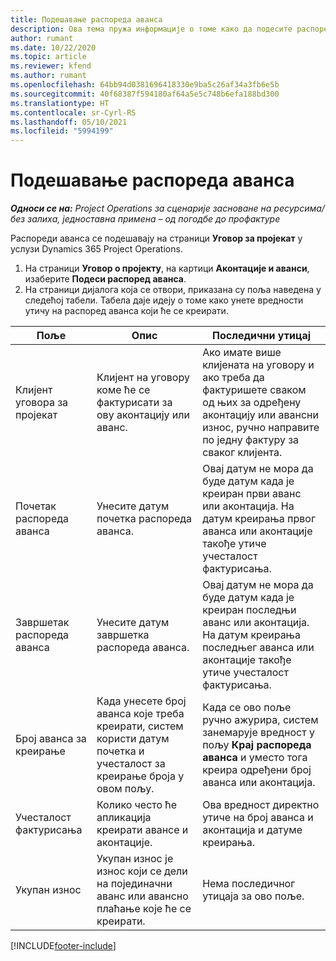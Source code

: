 ```yaml
---
title: Подешавање распореда аванса
description: Ова тема пружа информације о томе како да подесите распоред аванса у услузи Project Operations.
author: rumant
ms.date: 10/22/2020
ms.topic: article
ms.reviewer: kfend
ms.author: rumant
ms.openlocfilehash: 64bb94d0381696418330e9ba5c26af34a3fb6e5b
ms.sourcegitcommit: 40f68387f594180af64a5e5c748b6efa188bd300
ms.translationtype: HT
ms.contentlocale: sr-Cyrl-RS
ms.lasthandoff: 05/10/2021
ms.locfileid: "5994199"
---
```

# <a name="set-up-a-retainer-schedule"></a>Подешавање распореда аванса

_**Односи се на:** Project Operations за сценарије засноване на ресурсима/без залиха, једноставна примена – од погодбе до профактуре_

Распореди аванса се подешавају на страници **Уговор за пројекат** у услузи Dynamics 365 Project Operations.

1. На страници **Уговор о пројекту**, на картици **Аконтације и аванси**, изаберите **Подеси распоред аванса**.
2. На страници дијалога која се отвори, приказана су поља наведена у следећој табели. Табела даје идеју о томе како унете вредности утичу на распоред аванса који ће се креирати.

| Поље | Опис | Последични утицај |
| --- | --- | --- |
| Клијент уговора за пројекат | Клијент на уговору коме ће се фактурисати за ову аконтацију или аванс. | Ако имате више клијената на уговору и ако треба да фактуришете сваком од њих за одређену аконтацију или авансни износ, ручно направите по једну фактуру за сваког клијента. |
| Почетак распореда аванса | Унесите датум почетка распореда аванса. | Овај датум не мора да буде датум када је креиран први аванс или аконтација. На датум креирања првог аванса или аконтације такође утиче учесталост фактурисања. |
| Завршетак распореда аванса | Унесите датум завршетка распореда аванса. | Овај датум не мора да буде датум када је креиран последњи аванс или аконтација. На датум креирања последњег аванса или аконтације такође утиче учесталост фактурисања. |
| Број аванса за креирање | Када унесете број аванса које треба креирати, систем користи датум почетка и учесталост за креирање броја у овом пољу. | Када се ово поље ручно ажурира, систем занемарује вредност у пољу **Крај распореда аванса** и уместо тога креира одређени број аванса или аконтација. |
| Учесталост фактурисања | Колико често ће апликација креирати авансе и аконтације. | Ова вредност директно утиче на број аванса и аконтација и датуме креирања. |
| Укупан износ | Укупан износ је износ који се дели на појединачни аванс или авансно плаћање које ће се креирати. | Нема последичног утицаја за ово поље. |


[!INCLUDE[footer-include](../../includes/footer-banner.md)]
